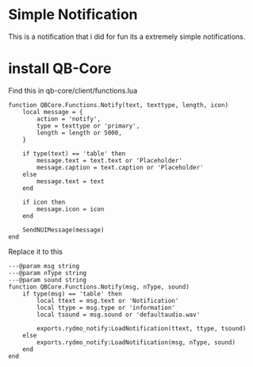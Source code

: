 # Simple Notification
This is a notification that i did for fun its a extremely simple notifications.

# install QB-Core
Find this in qb-core/client/functions.lua
```
function QBCore.Functions.Notify(text, texttype, length, icon)
    local message = {
        action = 'notify',
        type = texttype or 'primary',
        length = length or 5000,
    }

    if type(text) == 'table' then
        message.text = text.text or 'Placeholder'
        message.caption = text.caption or 'Placeholder'
    else
        message.text = text
    end

    if icon then
        message.icon = icon
    end

    SendNUIMessage(message)
end
```

Replace it to this
```
---@param msg string
---@param nType string
---@param sound string
function QBCore.Functions.Notify(msg, nType, sound)
    if type(msg) == 'table' then
        local ttext = msg.text or 'Notification'
        local ttype = msg.type or 'information'
        local tsound = msg.sound or 'defaultaudio.wav'
        
        exports.rydmo_notify:LoadNotification(ttext, ttype, tsound)
    else
        exports.rydmo_notify:LoadNotification(msg, nType, sound)
    end
end
```